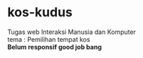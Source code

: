 # kos-kudus
Tugas web Interaksi Manusia dan Komputer
<br>
tema : Pemilihan tempat kos
<br>
<b>Belum responsif good job bang

